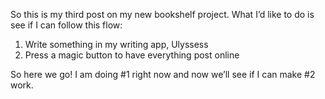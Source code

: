 
So this is my third post on my new bookshelf project. What I’d like to do is see if I can follow this flow:  

1. Write something in my writing app, Ulyssess
2. Press a magic button to have everything post online

So here we go! I am doing #1 right now and now we’ll see if I can make #2 work.